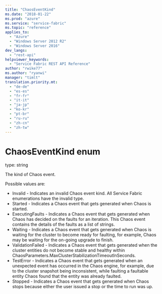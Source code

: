 ```yaml
---
title: "ChaosEventKind"
ms.date: "2018-01-22"
ms.prod: "azure"
ms.service: "service-fabric"
ms.topic: "reference"
applies_to: 
  - "Azure"
  - "Windows Server 2012 R2"
  - "Windows Server 2016"
dev_langs: 
  - "rest-api"
helpviewer_keywords: 
  - "Service Fabric REST API Reference"
author: "rwike77"
ms.author: "ryanwi"
manager: "timlt"
translation.priority.mt: 
  - "de-de"
  - "es-es"
  - "fr-fr"
  - "it-it"
  - "ja-jp"
  - "ko-kr"
  - "pt-br"
  - "ru-ru"
  - "zh-cn"
  - "zh-tw"
---
```

# ChaosEventKind enum

type: string

The kind of Chaos event.


Possible values are: 

  - Invalid - Indicates an invalid Chaos event kind. All Service Fabric enumerations have the invalid type.
  - Started - Indicates a Chaos event that gets generated when Chaos is started.
  - ExecutingFaults - Indicates a Chaos event that gets generated when Chaos has decided on the faults for an iteration. This Chaos event contains the details of the faults as a list of strings.
  - Waiting - Indicates a Chaos event that gets generated when Chaos is waiting for the cluster to become ready for faulting, for example, Chaos may be waiting for the on-going upgrade to finish.
  - ValidationFailed - Indicates a Chaos event that gets generated when the cluster entities do not become stable and healthy within ChaosParameters.MaxClusterStabilizationTimeoutInSeconds.
  - TestError - Indicates a Chaos event that gets generated when an unexpected event has occurred in the Chaos engine, for example, due to the cluster snapshot being inconsistent, while faulting a faultable entity Chaos found that the entity was already faulted.
  - Stopped - Indicates a Chaos event that gets generated when Chaos stops because either the user issued a stop or the time to run was up.

